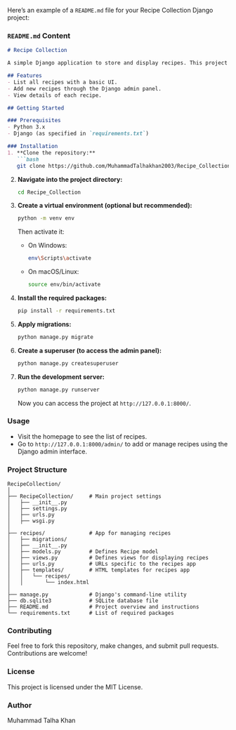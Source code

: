 Here’s an example of a `README.md` file for your Recipe Collection Django project:

### `README.md` Content
```markdown
# Recipe Collection

A simple Django application to store and display recipes. This project is designed to help you learn the basics of Django, including its folder structure, views, models, templates, and Git usage.

## Features
- List all recipes with a basic UI.
- Add new recipes through the Django admin panel.
- View details of each recipe.

## Getting Started

### Prerequisites
- Python 3.x
- Django (as specified in `requirements.txt`)

### Installation
1. **Clone the repository:**
   ```bash
   git clone https://github.com/MuhammadTalhakhan2003/Recipe_Collection.git
   ```
2. **Navigate into the project directory:**
   ```bash
   cd Recipe_Collection
   ```
3. **Create a virtual environment (optional but recommended):**
   ```bash
   python -m venv env
   ```
   Then activate it:
   - On Windows:
     ```bash
     env\Scripts\activate
     ```
   - On macOS/Linux:
     ```bash
     source env/bin/activate
     ```

4. **Install the required packages:**
   ```bash
   pip install -r requirements.txt
   ```

5. **Apply migrations:**
   ```bash
   python manage.py migrate
   ```

6. **Create a superuser (to access the admin panel):**
   ```bash
   python manage.py createsuperuser
   ```

7. **Run the development server:**
   ```bash
   python manage.py runserver
   ```
   Now you can access the project at `http://127.0.0.1:8000/`.

### Usage
- Visit the homepage to see the list of recipes.
- Go to `http://127.0.0.1:8000/admin/` to add or manage recipes using the Django admin interface.

### Project Structure
```
RecipeCollection/
│
├── RecipeCollection/     # Main project settings
│   ├── __init__.py
│   ├── settings.py
│   ├── urls.py
│   ├── wsgi.py
│
├── recipes/              # App for managing recipes
│   ├── migrations/
│   ├── __init__.py
│   ├── models.py         # Defines Recipe model
│   ├── views.py          # Defines views for displaying recipes
│   ├── urls.py           # URLs specific to the recipes app
│   ├── templates/        # HTML templates for recipes app
│   │   └── recipes/
│   │       └── index.html
│
├── manage.py             # Django's command-line utility
├── db.sqlite3            # SQLite database file
├── README.md             # Project overview and instructions
└── requirements.txt      # List of required packages
```

### Contributing
Feel free to fork this repository, make changes, and submit pull requests. Contributions are welcome!

### License
This project is licensed under the MIT License.

### Author
Muhammad Talha Khan
```
